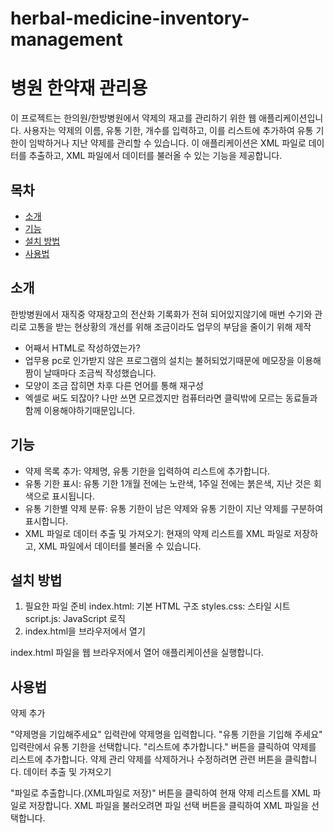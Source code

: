 # herbal-medicine-inventory-management
# 병원 한약재 관리용 

이 프로젝트는 한의원/한방병원에서 약제의 재고를 관리하기 위한 웹 애플리케이션입니다. 
사용자는 약제의 이름, 유통 기한, 개수를 입력하고, 이를 리스트에 추가하여 유통 기한이 임박하거나 지난 약제를 관리할 수 있습니다. 
이 애플리케이션은 XML 파일로 데이터를 추출하고, XML 파일에서 데이터를 불러올 수 있는 기능을 제공합니다.


## 목차

- [소개](#소개)
- [기능](#기능)
- [설치 방법](#설치-방법)
- [사용법](#사용법)

## 소개

한방병원에서 재직중 약재창고의 전산화 기록화가 전혀 되어있지않기에
매번 수기와 관리로 고통을 받는 현상황의 개선를 위해 조금이라도 업무의 부담을 줄이기 위해 제작

* 어째서 HTML로 작성하였는가?
* 업무용 pc로 인가받지 않은 프로그램의 설치는 불허되었기때문에 메모장을 이용해 짬이 날때마다 조금씩 작성했습니다.
* 모양이 조금 잡히면 차후 다른 언어를 통해 재구성
* 엑셀로 써도 되잖아? 나만 쓰면 모르겠지만 컴퓨터라면 클릭밖에 모르는 동료들과 함께 이용해야하기때문입니다.


## 기능

- 약제 목록 추가: 약제명, 유통 기한을 입력하여 리스트에 추가합니다.
- 유통 기한 표시: 유통 기한 1개월 전에는 노란색, 1주일 전에는 붉은색, 지난 것은 회색으로 표시됩니다.
- 유통 기한별 약제 분류: 유통 기한이 남은 약제와 유통 기한이 지난 약제를 구분하여 표시합니다.
- XML 파일로 데이터 추출 및 가져오기: 현재의 약제 리스트를 XML 파일로 저장하고, XML 파일에서 데이터를 불러올 수 있습니다.

## 설치 방법


1. 필요한 파일 준비
  index.html: 기본 HTML 구조
  styles.css: 스타일 시트
  script.js: JavaScript 로직
2.  index.html을 브라우저에서 열기

index.html 파일을 웹 브라우저에서 열어 애플리케이션을 실행합니다.

## 사용법
약제 추가

"약제명을 기입해주세요" 입력란에 약제명을 입력합니다.
"유통 기한을 기입해 주세요" 입력란에서 유통 기한을 선택합니다.
"리스트에 추가합니다." 버튼을 클릭하여 약제를 리스트에 추가합니다.
약제 관리
약제를 삭제하거나 수정하려면 관련 버튼을 클릭합니다.
데이터 추출 및 가져오기

"파일로 추출합니다.(XML파일로 저장)" 버튼을 클릭하여 현재 약제 리스트를 XML 파일로 저장합니다.
XML 파일을 불러오려면 파일 선택 버튼을 클릭하여 XML 파일을 선택합니다.

